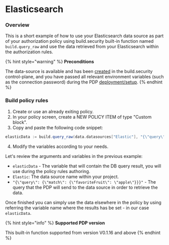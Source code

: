 # Elasticsearch

### Overview

This is a short example of how to use your Elasticsearch data source as part of your authorization policy using build.security built-in function named `build.query_raw` and use the data retrieved from your Elasticsearch within the authorization rules.

{% hint style="warning" %}
**Preconditions**

The data-source is available and has been [created](../../../data-sources/new-elasticsearch-data-source.md) in the build.security control-plane, and you have passed all relevant environment variables \(such as the connection password\) during the PDP [deployment/setup](../../../policy-decision-points-pdp/pdp-deployments/).
{% endhint %}

### Build policy rules

1. Create or use an already exiting policy.
2. In your policy screen, create a NEW POLICY ITEM of type "Custom block".
3. Copy and paste the following code snippet:

```scala
elasticData := build.query_raw(data.datasources["Elastic"], "{\"query\": {\"match\": {\"favoriteFruit\": \"apple\"}}}", [])
```

4. Modify the variables according to your needs.

Let's review the arguments and variables in the previous example:

* `elasticData` - The variable that will contain the DB query result, you will use during the policy rules authoring.
* `Elastic`: The data source name within your project.
* `"{\"query\": {\"match\": {\"favoriteFruit\": \"apple\"}}}"` - The query that the PDP will send to the data source in order to retrieve the data.

Once finished you can simply use the data elsewhere in the policy by using referring the variable name where the results has be set - in our case `elasticData`.  


{% hint style="info" %}
**Supported PDP version** 

This built-in function supported from version V0.1.16 and above 
{% endhint %}

